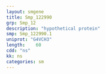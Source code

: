 ```yaml
---
layout: smgene
title: Smp_122990
grp: Smp_12
description: "hypothetical protein"
smp: Smp_122990.1
uniprot: "G4VCH3"
length:    60
cdd: "ns"
kk: ns
categories: sm
---
```

